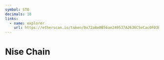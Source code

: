```yaml
---
symbol: STO
decimals: 18
links:
  - name: explorer
    url: https://etherscan.io/token/0x72a8e0B56ae249537A2636C5eCac0F03b60D7DC5
---
```


# Nise Chain
